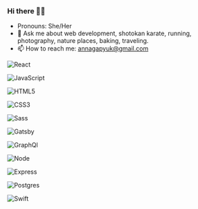 ### Hi there 👋🏻

- Pronouns: She/Her
- 💬 Ask me about web development, shotokan karate, running, photography, nature places, baking, traveling.
- 📫 How to reach me: annagapyuk@gmail.com 





 <p>  <img alt="React" src="https://img.shields.io/badge/React-61DAFB?logo=react&logoColor=white&style=for-the-badge" /> </p>
   <p> <img alt="JavaScript" src="https://img.shields.io/badge/JavaScript-F7DF1E?logo=javascript&logoColor=white&style=for-the-badge" /> </p>
  <p> <img alt="HTML5" src="https://img.shields.io/badge/HTML-E34F26?logo=html5&logoColor=white&style=for-the-badge" /> </p>
  <p> <img alt="CSS3" src="https://img.shields.io/badge/CSS-1572B6?logo=css3&logoColor=white&style=for-the-badge" /> </p>
 <p> <img alt="Sass" src="https://img.shields.io/badge/Sass-CC6699?logo=sass&logoColor=white&style=for-the-badge" /> </p>
 <p> <img alt="Gatsby" src="https://img.shields.io/badge/Gatsby-663399?logo=gatsby&logoColor=white&style=for-the-badge" /> </p>
  <p> <img alt="GraphQl" src="https://img.shields.io/badge/GraphQL-E10098?logo=graphql&logoColor=white&style=for-the-badge" /> </p>
  <p> <img alt="Node" src="https://img.shields.io/badge/Node-3c873a?logo=nodejs&logoColor=black&style=for-the-badge" /> </p>
  <p> <img alt="Express" src="https://img.shields.io/badge/Express-c1c1c1?logo=express&logoColor=white&style=for-the-badge" /> </p>
 <p> <img alt="Postgres" src="https://img.shields.io/badge/PostgreSQL-3895d3?logo=postgres&logoColor=white&style=for-the-badge" /> </p>
  <p> <img alt="Swift" src="https://img.shields.io/badge/Swift-ff4f00?logo=swift&logoColor=white&style=for-the-badge" /> </p>
 



